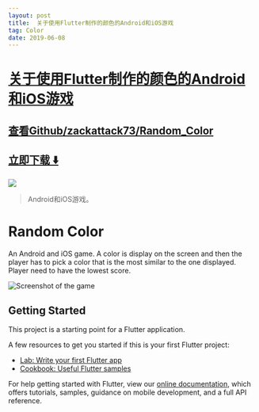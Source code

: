 ```yaml
---
layout: post
title:  关于使用Flutter制作的颜色的Android和iOS游戏
tag: Color
date: 2019-06-08
---
```


# [关于使用Flutter制作的颜色的Android和iOS游戏 ](http://github.com/zackattack73/Random_Color) 



## [查看Github/zackattack73/Random_Color](http://github.com/zackattack73/Random_Color)
## [立即下载 ️⬇️ ](https://codeload.github.com/zackattack73/Random_Color/zip/master) 


 
![](https://flutterawesome.com/content/images/2019/05/Random-Color.jpg)
 
>
> Android和iOS游戏。
>

 
# Random Color
An Android and iOS game.
A color is display on the screen and then the player has to pick a color that is the most similar to the one displayed.
Player need to have the lowest score.

![Screenshot of the game](screenshot_1557401458.png "Screenshot of the game")

## Getting Started

This project is a starting point for a Flutter application.

A few resources to get you started if this is your first Flutter project:

- [Lab: Write your first Flutter app](https://flutter.io/docs/get-started/codelab)
- [Cookbook: Useful Flutter samples](https://flutter.io/docs/cookbook)

For help getting started with Flutter, view our 
[online documentation](https://flutter.io/docs), which offers tutorials, 
samples, guidance on mobile development, and a full API reference.

